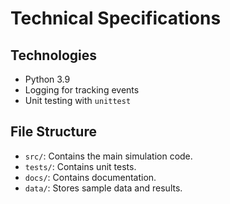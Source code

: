 # Technical Specifications

## Technologies
- Python 3.9
- Logging for tracking events
- Unit testing with `unittest`

## File Structure
- `src/`: Contains the main simulation code.
- `tests/`: Contains unit tests.
- `docs/`: Contains documentation.
- `data/`: Stores sample data and results.
